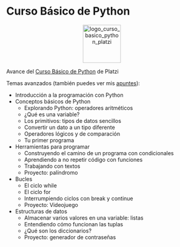 # Curso Básico de Python

<p align='center'>
<img src='https://static.platzi.com/media/achievements/badge-basico-python-bdcc67b3-031d-4dce-8e78-5699fb243149.png' alt='logo_curso_basico_python_platzi' width='100px' />
</p>

Avance del [Curso Básico de Python](https://platzi.com/clases/pythonbasico/) de Platzi

Temas avanzados (también puedes ver mis [apuntes](https://www.notion.so/Curso-B-sico-de-Python-73ca371ecb3f49d8a009ed32f61806c6)):

- Introducción a la programación con Python
- Conceptos básicos de Python
  - Explorando Python: operadores aritméticos
  - ¿Qué es una variable?
  - Los primitivos: tipos de datos sencillos
  - Convertir un dato a un tipo diferente
  - Operadores lógicos y de comparación
  - Tu primer programa
- Herramientas para programar
  - Construyendo el camino de un programa con condicionales
  - Aprendiendo a no repetir código con funciones
  - Trabajando con textos
  - Proyecto: palíndromo
- Bucles
  - El ciclo while
  - El ciclo for
  - Interrumpiendo ciclos con break y continue
  - Proyecto: Videojuego
- Estructuras de datos
  - Almacenar varios valores en una variable: listas
  - Entendiendo cómo funcionan las tuplas
  - ¿Qué son los diccionarios?
  - Proyecto: generador de contraseñas
